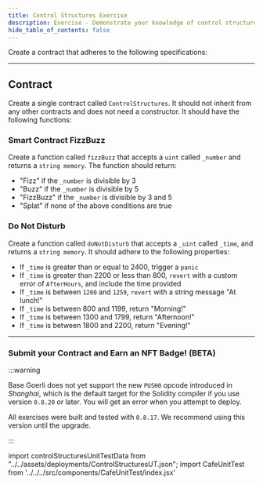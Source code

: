 ```yaml
---
title: Control Structures Exercise
description: Exercise - Demonstrate your knowledge of control structures.
hide_table_of_contents: false
---
```


Create a contract that adheres to the following specifications:

---

## Contract

Create a single contract called `ControlStructures`. It should not inherit from any other contracts and does not need a constructor. It should have the following functions:

### Smart Contract FizzBuzz

Create a function called `fizzBuzz` that accepts a `uint` called `_number` and returns a `string memory`. The function should return:

- "Fizz" if the `_number` is divisible by 3
- "Buzz" if the `_number` is divisible by 5
- "FizzBuzz" if the `_number` is divisible by 3 and 5
- "Splat" if none of the above conditions are true

### Do Not Disturb

Create a function called `doNotDisturb` that accepts a `_uint` called `_time`, and returns a `string memory`. It should adhere to the following properties:

- If `_time` is greater than or equal to 2400, trigger a `panic`
- If `_time` is greater than 2200 or less than 800, `revert` with a custom error of `AfterHours`, and include the time provided
- If `_time` is between `1200` and `1259`, `revert` with a string message "At lunch!"
- If `_time` is between 800 and 1199, return "Morning!"
- If `_time` is between 1300 and 1799, return "Afternoon!"
- If `_time` is between 1800 and 2200, return "Evening!"

---

### Submit your Contract and Earn an NFT Badge! (BETA)

:::warning

Base Goerli does not yet support the new `PUSH0` opcode introduced in _Shanghai_, which is the default target for the Solidity compiler if you use version `0.8.20` or later. You will get an error when you attempt to deploy.

All exercises were built and tested with `0.8.17`. We recommend using this version until the upgrade.

:::

import controlStructuresUnitTestData from "../../assets/deployments/ControlStructuresUT.json";
import CafeUnitTest from '../../../src/components/CafeUnitTest/index.jsx'

<CafeUnitTest deployment={controlStructuresUnitTestData} nftNum={2}/>
